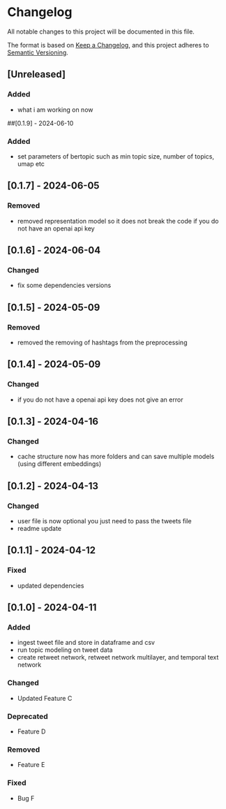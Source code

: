 # Changelog

All notable changes to this project will be documented in this file.

The format is based on [Keep a Changelog](https://keepachangelog.com/en/1.0.0/),
and this project adheres to [Semantic Versioning](https://semver.org/spec/v2.0.0.html).

## [Unreleased]

### Added
- what i am working on now

##[0.1.9] - 2024-06-10

### Added
- set parameters of bertopic such as min topic size, number of topics, umap etc 

## [0.1.7] - 2024-06-05
### Removed
- removed representation model so it does not break the code if you do not have an openai api key

## [0.1.6] - 2024-06-04
### Changed
- fix some dependencies versions

## [0.1.5] - 2024-05-09
### Removed
- removed the removing of hashtags from the preprocessing 

## [0.1.4] - 2024-05-09
### Changed 
- if you do not have a openai api key does not give an error


## [0.1.3] - 2024-04-16

### Changed
- cache structure now has more folders and can save multiple models (using different embeddings)

## [0.1.2] - 2024-04-13
### Changed
- user file is now optional you just need to pass the tweets file
- readme update

## [0.1.1] - 2024-04-12

### Fixed
- updated dependencies 

## [0.1.0] - 2024-04-11

### Added
- ingest tweet file and store in dataframe and csv
- run topic modeling on tweet data
- create retweet network, retweet network multilayer, and temporal text network

### Changed
- Updated Feature C

### Deprecated
- Feature D

### Removed
- Feature E

### Fixed
- Bug F
